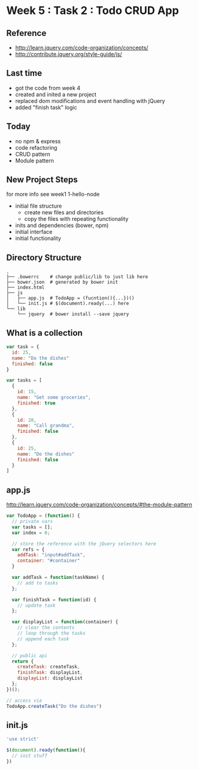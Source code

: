# Week 5 : Task 2 : Todo CRUD App

## Reference
- http://learn.jquery.com/code-organization/concepts/
- http://contribute.jquery.org/style-guide/js/


## Last time
- got the code from week 4
- created and inited a new project
- replaced dom modifications and event handling with jQuery
- added "finish task" logic

## Today
- no npm & express
- code refactoring
- CRUD pattern
- Module pattern

## New Project Steps
for more info see week1 1-hello-node

- initial file structure
    - create new files and directories
    - copy the files with repeating functionality 
- inits and dependencies (bower, npm)
- initial interface 
- initial functionality


## Directory Structure

```
. 
├── .bowerrc    # change public/lib to just lib here
├── bower.json  # generated by bower init
├── index.html
├── js
│   ├── app.js  # TodoApp = (fucntion(){...})()
│   └── init.js # $(document).ready(...) here
└── lib
    └── jquery  # bower install --save jquery
```

## What is a collection

```js
var task = {
  id: 25,
  name: "Do the dishes"
  finished: false
}

var tasks = [
  {
    id: 15,
    name: "Get some groceries",
    finished: true
  },
  {
    id: 20,
    name: "Call grandma",
    finished: false
  },
  {
    id: 25,
    name: "Do the dishes"
    finished: false
  }
]
```

## app.js

http://learn.jquery.com/code-organization/concepts/#the-module-pattern

```js
var TodoApp = (function() {
  // private vars
  var tasks = [];
  var index = 0;

  // store the reference with the jQuery selectors here
  var refs = {
    addTask: "input#addTask",
    container: "#container"
  }

  var addTask = function(taskName) {
    // add to tasks
  };

  var finishTask = function(id) {
    // update task
  };

  var displayList = function(container) {
    // clear the contents
    // loop through the tasks
    // append each task
  };

  // public api
  return {
    createTask: createTask,
    finishTask: displayList,
    displayList: displayList
  };
})();

// access via
TodoApp.createTask("Do the dishes")

```

## init.js

```js
'use strict'

$(document).ready(function(){
  // init stuff
})
```